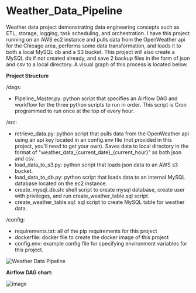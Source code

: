 # Weather_Data_Pipeline

Weather data project demonstrating data engineering concepts such as ETL, storage, logging, task scheduling, and orchestration. I have this project running on an AWS ec2 instance and pulls data from the OpenWeather api for the Chicago area, performs some data transformation, and loads it to both a local MySQL db and a S3 bucket. This project will also create a MySQL db if not created already, and save 2 backup files in the form of json and csv to a local directory. A visual graph of this process is located below.

**Project Structure**

/dags:
- Pipeline_Master.py: python script that specifies an Airflow DAG and workflow for the three python scripts to run in order. This script is Cron programmed to run once at the top of every hour.

/src:
- retrieve_data.py: python script that pulls data from the OpenWeather api using an api key located in an config.env file (not provided in this project, you'll need to get your own). Saves data to local directory in the format of "weather_data_{current_date}_{current_hour}" as both json and csv. 
- load_data_to_s3.py: python script that loads json data to an AWS s3 bucket.
- load_data_to_db.py: python script that loads data to an internal MySQL database located on the ec2 instance.
- create_mysql_db.sh: shell script to create mysql database, create user with privileges, and run create_weather_table.sql script.
- create_weather_table.sql: sql script to create MySQL table for weather data.

/config:
- requirements.txt: all of the pip requirements for this project
- dockerfile: docker file to create the docker image of this project
- config.env: example config file for specifying environment variables for this project.

![Weather Data Pipeline](https://github.com/Dylanbbenson/Weather_Data_Pipeline/assets/70871558/8000fafe-895c-4910-98eb-811692b8cc9d)

**Airflow DAG chart:**

![image](https://github.com/Dylanbbenson/Weather_Data_Pipeline/assets/70871558/104081af-ae79-436d-b191-69b3ec62a8a6)
